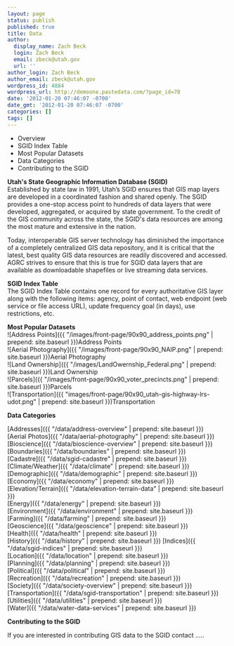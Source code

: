 ```yaml
---
layout: page
status: publish
published: true
title: Data
author:
  display_name: Zach Beck
  login: Zach Beck
  email: zbeck@utah.gov
  url: ''
author_login: Zach Beck
author_email: zbeck@utah.gov
wordpress_id: 4884
wordpress_url: http://demoone.pastedata.com/?page_id=78
date: '2012-01-20 07:46:07 -0700'
date_gmt: '2012-01-20 07:46:07 -0700'
categories: []
tags: []
---
```

* Overview
* SGID Index Table
* Most Popular Datasets 
* Data Categories
* Contributing to the SGID


**Utah's State Geographic Information Database (SGID)**  
Established by state law in 1991, Utah’s SGID ensures that GIS map layers are developed in a coordinated fashion and shared openly. The SGID provides a one-stop access point to hundreds of data layers that were developed, aggregated, or acquired by state government. To the credit of the GIS community across the state, the SGID's data resources are among the most mature and extensive in the nation. 

Today, interoperable GIS server technology has diminished the importance of a completely centralized GIS data repository, and it is critical that the latest, best quality GIS data resources are readily discovered and accessed. AGRC strives to ensure that this is true for SGID data layers that are available as downloadable shapefiles or live streaming data services. 

**SGID Index Table**  
The SGID Index Table contains one record for every authoritative GIS layer along with the following items: agency, point of contact, web endpoint (web service or file access URL), update frequency goal (in days), use restrictions, etc. 

**Most Popular Datasets**  
![Address Points]({{ "/images/front-page/90x90_address_points.png" | prepend: site.baseurl }})Address Points  
![Aerial Photography]({{ "/images/front-page/90x90_NAIP.png" | prepend: site.baseurl }})Aerial Photography  
![Land Ownership]({{ "/images/LandOwernship_Federal.png" | prepend: site.baseurl }})Land Ownership  
![Parcels]({{ "/images/front-page/90x90_voter_precincts.png" | prepend: site.baseurl }})Parcels   
![Transportation]({{ "images/front-page/90x90_utah-gis-highway-lrs-udot.png" | prepend: site.baseurl }})Transportation 

**Data Categories**

[Addresses]({{ "/data/address-overview" | prepend: site.baseurl }})   
[Aerial Photos]({{ "/data/aerial-photography" | prepend: site.baseurl }})   
[Bioscience]({{ "/data/bioscience-overview" | prepend: site.baseurl }})   
[Boundaries]({{ "/data/boundaries" | prepend: site.baseurl }})   
[Cadastre]({{ "/data/sgid-cadastre" | prepend: site.baseurl }})   
[Climate/Weather]({{ "/data/climate" | prepend: site.baseurl }})   
[Demographic]({{ "/data/demographic" | prepend: site.baseurl }})   
[Economy]({{ "/data/economy" | prepend: site.baseurl }})   
[Elevation/Terrain]({{ "/data/elevation-terrain-data" | prepend: site.baseurl }})   
[Energy]({{ "/data/energy" | prepend: site.baseurl }})   
[Environment]({{ "/data/environment" | prepend: site.baseurl }})   
[Farming]({{ "/data/farming" | prepend: site.baseurl }})   
[Geoscience]({{ "/data/geoscience" | prepend: site.baseurl }})   
[Health]({{ "/data/health" | prepend: site.baseurl }})   
[History]({{ "/data/history" | prepend: site.baseurl }}) 
[Indices]({{ "/data/sgid-indices" | prepend: site.baseurl }})   
[Location]({{ "/data/location" | prepend: site.baseurl }})   
[Planning]({{ "/data/planning" | prepend: site.baseurl }})   
[Political]({{ "/data/political" | prepend: site.baseurl }})   
[Recreation]({{ "/data/recreation" | prepend: site.baseurl }})   
[Society]({{ "/data/society-overview" | prepend: site.baseurl }})   
[Transportation]({{ "/data/sgid-transportation" | prepend: site.baseurl }})   
[Utilities]({{ "/data/utilities" | prepend: site.baseurl }})   
[Water]({{ "/data/water-data-services" | prepend: site.baseurl }})   

**Contributing to the SGID**

If you are interested in contributing GIS data to the SGID contact ..... 

